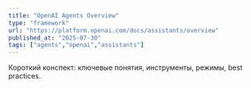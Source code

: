 ```yaml
---
title: "OpenAI Agents Overview"
type: "framework"
url: "https://platform.openai.com/docs/assistants/overview"
published_at: "2025-07-30"
tags: ["agents","openai","assistants"]
---
```

Короткий конспект: ключевые понятия, инструменты, режимы, best practices. 
